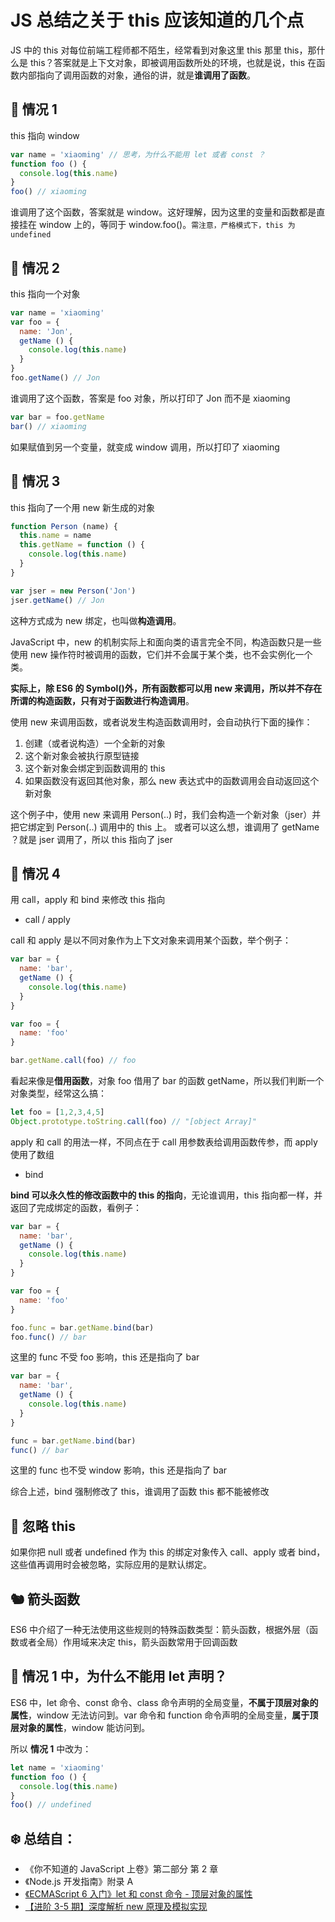 # JS 总结之关于 this 应该知道的几个点

JS 中的 this 对每位前端工程师都不陌生，经常看到对象这里 this 那里 this，那什么是 this？答案就是上下文对象，即被调用函数所处的环境，也就是说，this 在函数内部指向了调用函数的对象，通俗的讲，就是**谁调用了函数**。

## 🐃 情况 1

this 指向 window

```JavaScript
var name = 'xiaoming' // 思考，为什么不能用 let 或者 const ？
function foo () {
  console.log(this.name)
}
foo() // xiaoming
```

谁调用了这个函数，答案就是 window。这好理解，因为这里的变量和函数都是直接挂在 window 上的，等同于 window.foo()。`需注意，严格模式下，this 为 undefined`

## 🐏 情况 2

this 指向一个对象

```JavaScript
var name = 'xiaoming'
var foo = {
  name: 'Jon',
  getName () {
    console.log(this.name)
  }
}
foo.getName() // Jon
```

谁调用了这个函数，答案是 foo 对象，所以打印了 Jon 而不是 xiaoming

```JavaScript
var bar = foo.getName
bar() // xiaoming
```

如果赋值到另一个变量，就变成 window 调用，所以打印了 xiaoming

## 🐎 情况 3

this 指向了一个用 new 新生成的对象

```JavaScript
function Person (name) {
  this.name = name
  this.getName = function () {
    console.log(this.name)
  }
}

var jser = new Person('Jon')
jser.getName() // Jon
```

这种方式成为 new 绑定，也叫做**构造调用**。

JavaScript 中，new 的机制实际上和面向类的语言完全不同，构造函数只是一些使用 new 操作符时被调用的函数，它们并不会属于某个类，也不会实例化一个类。

**实际上，除 ES6 的 Symbol()外，所有函数都可以用 new 来调用，所以并不存在所谓的构造函数，只有对于函数进行构造调用**。

使用 new 来调用函数，或者说发生构造函数调用时，会自动执行下面的操作：

1. 创建（或者说构造）一个全新的对象
2. 这个新对象会被执行原型链接
3. 这个新对象会绑定到函数调用的 this
4. 如果函数没有返回其他对象，那么 new 表达式中的函数调用会自动返回这个新对象

这个例子中，使用 new 来调用 Person(..) 时，我们会构造一个新对象（jser）并把它绑定到 Person(..) 调用中的 this 上。
或者可以这么想，谁调用了 getName ？就是 jser 调用了，所以 this 指向了 jser

## 🦍 情况 4

用 call，apply 和 bind 来修改 this 指向

- call / apply

call 和 apply 是以不同对象作为上下文对象来调用某个函数，举个例子：

```JavaScript
var bar = {
  name: 'bar',
  getName () {
    console.log(this.name)
  }
}

var foo = {
  name: 'foo'
}

bar.getName.call(foo) // foo
```

看起来像是**借用函数**，对象 foo 借用了 bar 的函数 getName，所以我们判断一个对象类型，经常这么搞：

```JavaScript
let foo = [1,2,3,4,5]
Object.prototype.toString.call(foo) // "[object Array]"
```

apply 和 call 的用法一样，不同点在于 call 用参数表给调用函数传参，而 apply 使用了数组

- bind

**bind 可以永久性的修改函数中的 this 的指向**，无论谁调用，this 指向都一样，并返回了完成绑定的函数，看例子：

```JavaScript
var bar = {
  name: 'bar',
  getName () {
    console.log(this.name)
  }
}

var foo = {
  name: 'foo'
}

foo.func = bar.getName.bind(bar)
foo.func() // bar
```

这里的 func 不受 foo 影响，this 还是指向了 bar

```JavaScript
var bar = {
  name: 'bar',
  getName () {
    console.log(this.name)
  }
}

func = bar.getName.bind(bar)
func() // bar
```

这里的 func 也不受 window 影响，this 还是指向了 bar

综合上述，bind 强制修改了 this，谁调用了函数 this 都不能被修改

## 🐓 忽略 this

如果你把 null 或者 undefined 作为 this 的绑定对象传入 call、apply 或者 bind，这些值再调用时会被忽略，实际应用的是默认绑定。

## 🐿 箭头函数

ES6 中介绍了一种无法使用这些规则的特殊函数类型：箭头函数，根据外层（函数或者全局）作用域来决定 this，箭头函数常用于回调函数

## 🐣 情况 1 中，为什么不能用 let 声明？

ES6 中，let 命令、const 命令、class 命令声明的全局变量，**不属于顶层对象的属性**，window 无法访问到。var 命令和 function 命令声明的全局变量，**属于顶层对象的属性**，window 能访问到。

所以 **情况 1** 中改为：

```JavaScript
let name = 'xiaoming'
function foo () {
  console.log(this.name)
}
foo() // undefined
```

## ❄️ 总结自：

- 《你不知道的 JavaScript 上卷》第二部分 第 2 章
- 《Node.js 开发指南》附录 A
- [《ECMAScript 6 入门》let 和 const 命令 - 顶层对象的属性](http://es6.ruanyifeng.com/#docs/let#%E9%A1%B6%E5%B1%82%E5%AF%B9%E8%B1%A1%E7%9A%84%E5%B1%9E%E6%80%A7)
- [【进阶 3-5 期】深度解析 new 原理及模拟实现](https://juejin.im/post/5c11f3aaf265da61441feaec)
